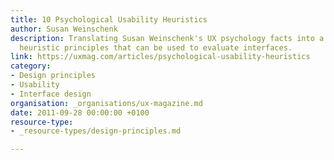 ```yaml
---
title: 10 Psychological Usability Heuristics
author: Susan Weinschenk
description: Translating Susan Weinschenk's UX psychology facts into a checklist of
  heuristic principles that can be used to evaluate interfaces.
link: https://uxmag.com/articles/psychological-usability-heuristics
category:
- Design principles
- Usability
- Interface design
organisation: _organisations/ux-magazine.md
date: 2011-09-28 00:00:00 +0100
resource-type:
- _resource-types/design-principles.md

---
```

